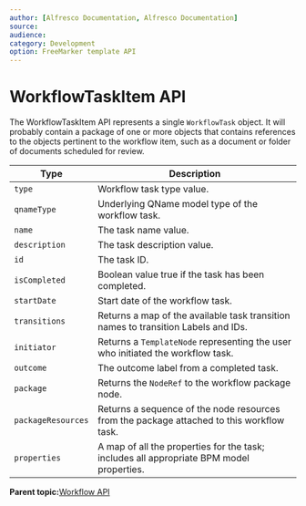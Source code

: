 ```yaml
---
author: [Alfresco Documentation, Alfresco Documentation]
source: 
audience: 
category: Development
option: FreeMarker template API
---
```


# WorkflowTaskItem API

The WorkflowTaskItem API represents a single `WorkflowTask` object. It will probably contain a package of one or more objects that contains references to the objects pertinent to the workflow item, such as a document or folder of documents scheduled for review.

|Type|Description|
|----|-----------|
|`type`|Workflow task type value.|
|``qnameType``|Underlying QName model type of the workflow task.|
|`name`|The task name value.|
|``description``|The task description value.|
|`id`|The task ID.|
|``isCompleted``|Boolean value true if the task has been completed.|
|``startDate``|Start date of the workflow task.|
|``transitions``|Returns a map of the available task transition names to transition Labels and IDs.|
|``initiator``|Returns a `TemplateNode` representing the user who initiated the workflow task.|
|``outcome``|The outcome label from a completed task.|
|```package```|Returns the `NodeRef` to the workflow package node.|
|``packageResources``|Returns a sequence of the node resources from the package attached to this workflow task.|
|``properties``|A map of all the properties for the task; includes all appropriate BPM model properties.|

**Parent topic:**[Workflow API](../references/APIfreemarker-workflowAPI.md)

